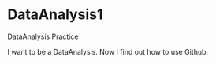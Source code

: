 # DataAnalysis1
DataAnalysis Practice

I want to be a DataAnalysis.
Now I find out how to use Github.
